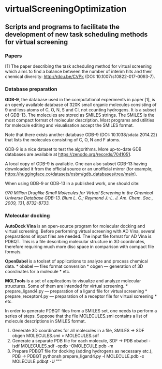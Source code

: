 # virtualScreeningOptimization

## Scripts and programs to facilitate the development of new task scheduling methods for virtual screening

### Papers

[1] The paper describing the task scheduling method for virtual screening which aims to find a balance between the number of interim hits and their chemical diversity: http://rdcu.be/CVPk (DOI: 10.1007/s10822-017-0093-7).

### Database preparation 

**GDB-9**, the database used in the computational experiments in paper [1], is an openly available database of 320K small organic molecules consisting of 9 and less atoms of C, O, N, S and Cl, not counting hydrogens. It is a subset of GDB-13. The molecules are stored as SMILES strings. The SMILES is the most compact format of molecular description. Most programs and utilities for molecule editing and visualisation accept the SMILES format.

Note that there exists another database GDB-9 (DOI: 10.1038/sdata.2014.22) that lists the molecules consisting of C, O, N and F atoms.

GDB-9 is a nice dataset to test the algorithms. More up-to-date GDB databases are available at https://zenodo.org/records/7041051.

A local copy of GDB-9 is available. One can also subset GDB-13 having downloaded it from the official source or an unofficial mirror (for example, https://huggingface.co/datasets/osbm/gdb_databases/tree/main).

When using GDB-9 or GDB-13 in a published work, one should cite:

_970 Million Druglike Small Molecules for Virtual Screening in the Chemical Universe Database GDB-13. Blum L. C.; Reymond J.-L. J. Am. Chem. Soc., 2009, 131, 8732-8733._

### Molecular docking

**AutoDock Vina** is an open-source program for molecular docking and virtual screening. Before performing virtual screening with AD Vina, several preparations of input files are needed. The input file format for AD Vina is PDBQT. This is a file describing molecular structure in 3D coordinates, therefore requiring much more disc space in comparison with compact file formats. 

**OpenBabel** is a toolset of applications to analyze and process chemical data.
    * obabel — files format conversion
    * obgen — generation of 3D coordinates for a molecule 
    * etc.

**MGLTools** is a set of applications to visualize and analyze molecular structures. Some of them are intended for virtual screening. 
    * prepare_ligand4.py — preparation of a ligand file for virtual screening
    * prepare_receptor4.py — preparation of a receptor file for virtual screening
    * etc.

In order to generate PDBQT files from a SMILES set, one needs to perform a series of steps. Suppose that the file MOLECULES.smi contains a list of molecule descriptions in SMILES format.

1. Generate 3D coordinates for all molecules in a file, SMILES → SDF
	obgen MOLECULES.smi > MOLECULES.sdf
2. Generate a separate PDB file for each molecule, SDF → PDB
	obabel -isdf MOLECULES.sdf -opdb -OMOLECULE.pdb -m
3. Prepare PDBQT file for docking (adding hydrogens as necessary etc.), PDB → PDBQT
	pythonsh prepare_ligand4.py -l MOLECULE.pdb -o MOLECULE.pdbqt -U \"""
